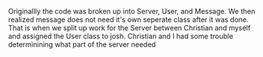 Originallly the code was broken up into Server, User, and Message. We then realized message does not need it's own seperate class after it was done. That is when we split up work for the Server between Christian and myself and assigned the User class to josh. 
Christian and I had some trouble determinining what part of the server needed
